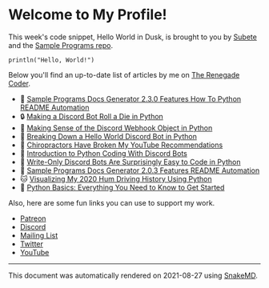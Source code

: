 # Welcome to My Profile!

This week's code snippet, Hello World in Dusk, is brought to you by [Subete](https://subete.therenegadecoder.com/en/latest/) and the [Sample Programs repo](https://sample-programs.therenegadecoder.com/).

```Dusk
println("Hello, World!")
```

Below you'll find an up-to-date list of articles by me on [The Renegade Coder](https://therenegadecoder.com).

- :fu: [Sample Programs Docs Generator 2.3.0 Features How To Python README Automation](https://therenegadecoder.com/meta/sample-programs-docs-generator-2-3-0-features-how-to-python-readme-automation/)
- :lock: [Making a Discord Bot Roll a Die in Python](https://therenegadecoder.com/code/making-a-discord-bot-roll-a-die-in-python/)
- :seedling: [Making Sense of the Discord Webhook Object in Python](https://therenegadecoder.com/code/making-sense-of-the-discord-webhook-object-in-python/)
- :fu: [Breaking Down a Hello World Discord Bot in Python](https://therenegadecoder.com/code/breaking-down-a-hello-world-discord-bot-in-python/)
- :milky_way: [Chiropractors Have Broken My YouTube Recommendations](https://therenegadecoder.com/blog/chiropractors-have-broken-my-youtube-recommendations/)
- :gem: [Introduction to Python Coding With Discord Bots](https://therenegadecoder.com/code/introduction-to-python-coding-with-discord-bots/)
- :seedling: [Write-Only Discord Bots Are Surprisingly Easy to Code in Python](https://therenegadecoder.com/code/write-only-discord-bots-are-surprisingly-easy-to-code-in-python/)
- :fu: [Sample Programs Docs Generator 2.0.3 Features README Automation](https://therenegadecoder.com/meta/sample-programs-docs-generator-2-0-3-features-readme-automation/)
- :cat: [Visualizing My 2020 Hum Driving History Using Python](https://therenegadecoder.com/code/visualizing-my-2020-hum-driving-history-using-python/)
- :tea: [Python Basics: Everything You Need to Know to Get Started](https://therenegadecoder.com/code/python-basics-everything-you-need-to-know-to-get-started/)

Also, here are some fun links you can use to support my work.

- [Patreon](https://www.patreon.com/TheRenegadeCoder)
- [Discord](https://discord.gg/Jhmtj7Z)
- [Mailing List](https://newsletter.therenegadecoder.com/)
- [Twitter](https://twitter.com/RenegadeCoder94)
- [YouTube](https://www.youtube.com/channel/UCpyoVwOqYRlSAEUPEn7P9hw)

---

This document was automatically rendered on 2021-08-27 using [SnakeMD](https://snakemd.therenegadecoder.com).